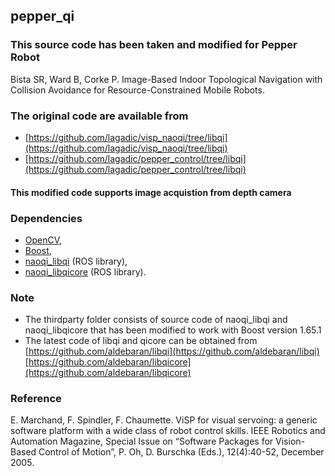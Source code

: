## pepper_qi

### This source code has been taken and modified for Pepper Robot
Bista SR, Ward B, Corke P. Image-Based Indoor Topological Navigation with Collision Avoidance for Resource-Constrained Mobile Robots.  

### The original code are available from
* [https://github.com/lagadic/visp_naoqi/tree/libqi](https://github.com/lagadic/visp_naoqi/tree/libqi)
* [https://github.com/lagadic/pepper_control/tree/libqi](https://github.com/lagadic/pepper_control/tree/libqi)  

####  This modified code supports image acquistion from depth camera

###  Dependencies
* [OpenCV](https://opencv.org/), 
* [Boost](https://www.boost.org/),  
* [naoqi_libqi](http://wiki.ros.org/naoqi_libqi) (ROS library),
* [naoqi_libqicore](http://wiki.ros.org/naoqi_libqicore)  (ROS library).

### Note
  * The thirdparty folder consists of source code of naoqi_libqi and naoqi_libqicore that has been modified to work with Boost version 1.65.1
  * The latest code of libqi and qicore can be obtained from  
      [https://github.com/aldebaran/libqi](https://github.com/aldebaran/libqi)   
      [https://github.com/aldebaran/libqicore](https://github.com/aldebaran/libqicore)  

### Reference
E. Marchand, F. Spindler, F. Chaumette. ViSP for visual servoing: a generic software platform with a wide class of robot control skills. IEEE Robotics and Automation Magazine, Special Issue on “Software Packages for Vision-Based Control of Motion”, P. Oh, D. Burschka (Eds.), 12(4):40-52, December 2005.

